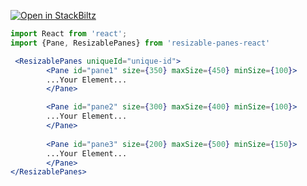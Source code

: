 [![Open in StackBiltz](https://img.shields.io/badge/Open%20in-StackBiltz-blue?logo=StackBlitz)](https://stackblitz.com/edit/stackblitz-starters-hbcgyd?file=src%2FApp.tsx)

```jsx mdx:preview
import React from 'react';
import {Pane, ResizablePanes} from 'resizable-panes-react'

 <ResizablePanes uniqueId="unique-id">
        <Pane id="pane1" size={350} maxSize={450} minSize={100}>
        ...Your Element...
        </Pane>

        <Pane id="pane2" size={300} maxSize={400} minSize={100}>
        ...Your Element...
        </Pane>
        
        <Pane id="pane3" size={200} maxSize={500} minSize={150}>
        ...Your Element...
        </Pane>
</ResizablePanes>
```
